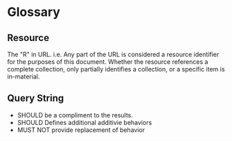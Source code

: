 # Glossary

## Resource
The "R" in URL. i.e. Any part of the URL is considered a resource identifier for the purposes of this document. Whether the resource references a complete collection, only partially identifies a collection, or a specific item is in-material. 

## Query String
* SHOULD be a compliment to the results. 
* SHOULD Defines additional additivie behaviors
* MUST NOT provide replacement of behavior


